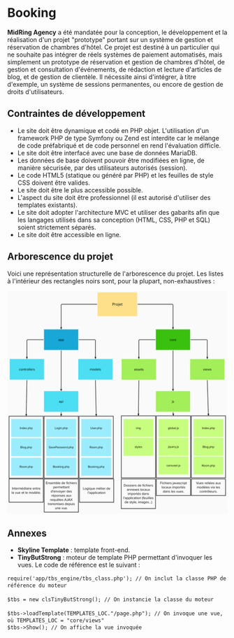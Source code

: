 # Booking

**MidRing Agency** a été mandatée pour la conception, le développement et la réalisation d'un projet "prototype" portant sur un système de gestion et réservation de chambres d'hôtel. Ce projet est destiné à un particulier qui ne souhaite pas intégrer de réels systèmes de paiement automatisés, mais simplement un prototype de réservation et gestion de chambres d'hôtel, de gestion et consultation d'événements, de rédaction et lecture d'articles de blog, et de gestion de clientèle. Il nécessite ainsi d'intégrer, à titre d'exemple, un système de sessions permanentes, ou encore de gestion de droits d'utilisateurs.

## Contraintes de développement

- Le site doit être dynamique et codé en PHP objet. L'utilisation d'un framework PHP de type Symfony ou Zend est interdite car le mélange de code préfabriqué et de code personnel en rend l'évaluation difficle.
- Le site doit être interfacé avec une base de données MariaDB.
- Les données de base doivent pouvoir être modifiées en ligne, de manière sécurisée, par des utilisateurs autorisés (session).
- Le code HTML5 (statique ou généré par PHP) et les feuilles de style CSS doivent être valides.
- Le site doit être le plus accessible possible.
- L'aspect du site doit être professionnel (il est autorisé d'utiliser des templates existants).
- Le site doit adopter l'architecture MVC et utiliser des gabarits afin que les langages utilisés dans sa conception (HTML, CSS, PHP et SQL) soient strictement séparés.
- Le site doit être accessible en ligne.

## Arborescence du projet

Voici une représentation structurelle de l'arborescence du projet. Les listes à l'intérieur des rectangles noirs sont, pour la plupart, non-exhaustives :

![Alt text](structure.png)

## Annexes

- **Skyline Template** : template front-end.
- **TinyButStrong** : moteur de template PHP permettant d'invoquer les vues. Le code de référence est le suivant :
```
require('app/tbs_engine/tbs_class.php'); // On inclut la classe PHP de référence du moteur

$tbs = new clsTinyButStrong(); // On instancie la classe du moteur

$tbs->loadTemplate(TEMPLATES_LOC."/page.php"); // On invoque une vue, où TEMPLATES_LOC = "core/views"
$tbs->Show(); // On affiche la vue invoquée
```